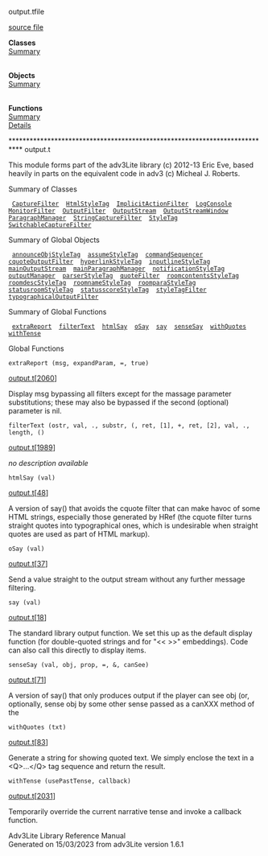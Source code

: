 ---
---
<span class="title">output.t</span><span class="type">file</span>

[source file](../source/output.t.html)

**Classes**  
[Summary](#_ClassSummary_)  
 

**Objects**  
[Summary](#_ObjectSummary_)  
 

**Functions**  
[Summary](#_FunctionSummary_)  
[Details](#_Functions_)

<div class="fdesc">

\*\*\*\*\*\*\*\*\*\*\*\*\*\*\*\*\*\*\*\*\*\*\*\*\*\*\*\*\*\*\*\*\*\*\*\*\*\*\*\*\*\*\*\*\*\*\*\*\*\*\*\*\*\*\*\*\*\*\*\*\*\*\*\*\*\*\*\*\*\*\*\*\*\*\*
output.t

This module forms part of the adv3Lite library (c) 2012-13 Eric Eve,
based heavily in parts on the equivalent code in adv3 (c) Micheal J.
Roberts.

</div>

<span id="_ClassSummary_"></span>

<div class="mjhd">

<span class="hdln">Summary of Classes</span>  

</div>

` `[`CaptureFilter`](../object/CaptureFilter.html)`  `[`HtmlStyleTag`](../object/HtmlStyleTag.html)`  `[`ImplicitActionFilter`](../object/ImplicitActionFilter.html)`  `[`LogConsole`](../object/LogConsole.html)`  `[`MonitorFilter`](../object/MonitorFilter.html)`  `[`OutputFilter`](../object/OutputFilter.html)`  `[`OutputStream`](../object/OutputStream.html)`  `[`OutputStreamWindow`](../object/OutputStreamWindow.html)`  `[`ParagraphManager`](../object/ParagraphManager.html)`  `[`StringCaptureFilter`](../object/StringCaptureFilter.html)`  `[`StyleTag`](../object/StyleTag.html)`  `[`SwitchableCaptureFilter`](../object/SwitchableCaptureFilter.html)`  `
<span id="_ObjectSummary_"></span>

<div class="mjhd">

<span class="hdln">Summary of Global Objects</span>  

</div>

` `[`announceObjStyleTag`](../object/announceObjStyleTag.html)`  `[`assumeStyleTag`](../object/assumeStyleTag.html)`  `[`commandSequencer`](../object/commandSequencer.html)`  `[`cquoteOutputFilter`](../object/cquoteOutputFilter.html)`  `[`hyperlinkStyleTag`](../object/hyperlinkStyleTag.html)`  `[`inputlineStyleTag`](../object/inputlineStyleTag.html)`  `[`mainOutputStream`](../object/mainOutputStream.html)`  `[`mainParagraphManager`](../object/mainParagraphManager.html)`  `[`notificationStyleTag`](../object/notificationStyleTag.html)`  `[`outputManager`](../object/outputManager.html)`  `[`parserStyleTag`](../object/parserStyleTag.html)`  `[`quoteFilter`](../object/quoteFilter.html)`  `[`roomcontentsStyleTag`](../object/roomcontentsStyleTag.html)`  `[`roomdescStyleTag`](../object/roomdescStyleTag.html)`  `[`roomnameStyleTag`](../object/roomnameStyleTag.html)`  `[`roomparaStyleTag`](../object/roomparaStyleTag.html)`  `[`statusroomStyleTag`](../object/statusroomStyleTag.html)`  `[`statusscoreStyleTag`](../object/statusscoreStyleTag.html)`  `[`styleTagFilter`](../object/styleTagFilter.html)`  `[`typographicalOutputFilter`](../object/typographicalOutputFilter.html)`  `
<span id="FunctionSummary_"></span>

<div class="mjhd">

<span class="hdln">Summary of Global Functions</span>  

</div>

` `[`extraReport`](#extraReport)`  `[`filterText`](#filterText)`  `[`htmlSay`](#htmlSay)`  `[`oSay`](#oSay)`  `[`say`](#say)`  `[`senseSay`](#senseSay)`  `[`withQuotes`](#withQuotes)`  `[`withTense`](#withTense)`  `

<span id="_Functions_"></span>

<div class="mjhd">

<span class="hdln">Global Functions</span>  

</div>

<span id="extraReport"></span>

`extraReport (msg, expandParam, =, true)`

[output.t](../file/output.t.html)\[[2060](../source/output.t.html#2060)\]

<div class="desc">

Display msg bypassing all filters except for the massage parameter
substitutions; these may also be bypassed if the second (optional)
parameter is nil.

</div>

<span id="filterText"></span>

`filterText (ostr, val, ., substr, (, ret, [1], +, ret, [2], val, ., length, ()`

[output.t](../file/output.t.html)\[[1989](../source/output.t.html#1989)\]

<div class="desc">

*no description available*

</div>

<span id="htmlSay"></span>

`htmlSay (val)`

[output.t](../file/output.t.html)\[[48](../source/output.t.html#48)\]

<div class="desc">

A version of say() that avoids the cquote filter that can make havoc of
some HTML strings, especially those generated by HRef (the cquote filter
turns straight quotes into typographical ones, which is undesirable when
straight quotes are used as part of HTML markup).

</div>

<span id="oSay"></span>

`oSay (val)`

[output.t](../file/output.t.html)\[[37](../source/output.t.html#37)\]

<div class="desc">

Send a value straight to the output stream without any further message
filtering.

</div>

<span id="say"></span>

`say (val)`

[output.t](../file/output.t.html)\[[18](../source/output.t.html#18)\]

<div class="desc">

The standard library output function. We set this up as the default
display function (for double-quoted strings and for "\<\< \>\>"
embeddings). Code can also call this directly to display items.

</div>

<span id="senseSay"></span>

`senseSay (val, obj, prop, =, &, canSee)`

[output.t](../file/output.t.html)\[[71](../source/output.t.html#71)\]

<div class="desc">

A version of say() that only produces output if the player can see obj
(or, optionally, sense obj by some other sense passed as a canXXX method
of the

</div>

<span id="withQuotes"></span>

`withQuotes (txt)`

[output.t](../file/output.t.html)\[[83](../source/output.t.html#83)\]

<div class="desc">

Generate a string for showing quoted text. We simply enclose the text in
a \<Q\>...\</Q\> tag sequence and return the result.

</div>

<span id="withTense"></span>

`withTense (usePastTense, callback)`

[output.t](../file/output.t.html)\[[2031](../source/output.t.html#2031)\]

<div class="desc">

Temporarily override the current narrative tense and invoke a callback
function.

</div>

<div class="ftr">

Adv3Lite Library Reference Manual  
Generated on 15/03/2023 from adv3Lite version 1.6.1

</div>
